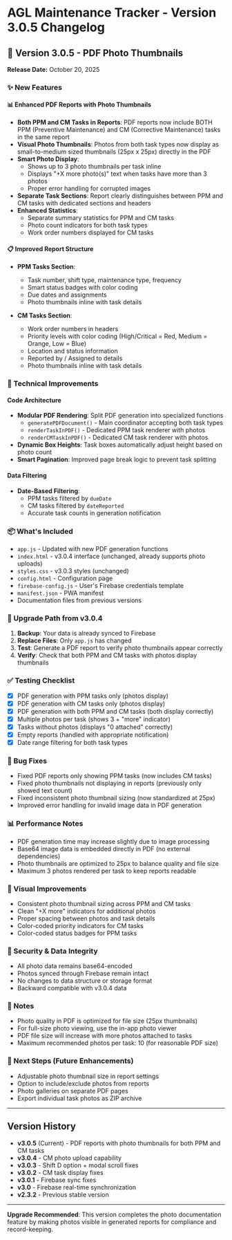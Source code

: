 # AGL Maintenance Tracker - Version 3.0.5 Changelog

## 🎯 Version 3.0.5 - PDF Photo Thumbnails
**Release Date:** October 20, 2025

### ✨ New Features

#### 📊 Enhanced PDF Reports with Photo Thumbnails
- **Both PPM and CM Tasks in Reports**: PDF reports now include BOTH PPM (Preventive Maintenance) and CM (Corrective Maintenance) tasks in the same report
- **Visual Photo Thumbnails**: Photos from both task types now display as small-to-medium sized thumbnails (25px x 25px) directly in the PDF
- **Smart Photo Display**: 
  - Shows up to 3 photo thumbnails per task inline
  - Displays "+X more photo(s)" text when tasks have more than 3 photos
  - Proper error handling for corrupted images
- **Separate Task Sections**: Report clearly distinguishes between PPM and CM tasks with dedicated sections and headers
- **Enhanced Statistics**: 
  - Separate summary statistics for PPM and CM tasks
  - Photo count indicators for both task types
  - Work order numbers displayed for CM tasks

#### 📋 Improved Report Structure
- **PPM Tasks Section**:
  - Task number, shift type, maintenance type, frequency
  - Smart status badges with color coding
  - Due dates and assignments
  - Photo thumbnails inline with task details
  
- **CM Tasks Section**:
  - Work order numbers in headers
  - Priority levels with color coding (High/Critical = Red, Medium = Orange, Low = Blue)
  - Location and status information
  - Reported by / Assigned to details
  - Photo thumbnails inline with task details

### 🔧 Technical Improvements

#### Code Architecture
- **Modular PDF Rendering**: Split PDF generation into specialized functions
  - `generatePDFDocument()` - Main coordinator accepting both task types
  - `renderTaskInPDF()` - Dedicated PPM task renderer with photos
  - `renderCMTaskInPDF()` - Dedicated CM task renderer with photos
- **Dynamic Box Heights**: Task boxes automatically adjust height based on photo count
- **Smart Pagination**: Improved page break logic to prevent task splitting

#### Data Filtering
- **Date-Based Filtering**: 
  - PPM tasks filtered by `dueDate`
  - CM tasks filtered by `dateReported`
  - Accurate task counts in generation notification

### 📦 What's Included
- `app.js` - Updated with new PDF generation functions
- `index.html` - v3.0.4 interface (unchanged, already supports photo uploads)
- `styles.css` - v3.0.3 styles (unchanged)
- `config.html` - Configuration page
- `firebase-config.js` - User's Firebase credentials template
- `manifest.json` - PWA manifest
- Documentation files from previous versions

### 🔄 Upgrade Path from v3.0.4
1. **Backup**: Your data is already synced to Firebase
2. **Replace Files**: Only `app.js` has changed
3. **Test**: Generate a PDF report to verify photo thumbnails appear correctly
4. **Verify**: Check that both PPM and CM tasks with photos display thumbnails

### ✅ Testing Checklist
- [x] PDF generation with PPM tasks only (photos display)
- [x] PDF generation with CM tasks only (photos display)
- [x] PDF generation with both PPM and CM tasks (both display correctly)
- [x] Multiple photos per task (shows 3 + "more" indicator)
- [x] Tasks without photos (displays "0 attached" correctly)
- [x] Empty reports (handled with appropriate notification)
- [x] Date range filtering for both task types

### 🐛 Bug Fixes
- Fixed PDF reports only showing PPM tasks (now includes CM tasks)
- Fixed photo thumbnails not displaying in reports (previously only showed text count)
- Fixed inconsistent photo thumbnail sizing (now standardized at 25px)
- Improved error handling for invalid image data in PDF generation

### 📊 Performance Notes
- PDF generation time may increase slightly due to image processing
- Base64 image data is embedded directly in PDF (no external dependencies)
- Photo thumbnails are optimized to 25px to balance quality and file size
- Maximum 3 photos rendered per task to keep reports readable

### 🎨 Visual Improvements
- Consistent photo thumbnail sizing across PPM and CM tasks
- Clean "+X more" indicators for additional photos
- Proper spacing between photos and task details
- Color-coded priority indicators for CM tasks
- Color-coded status badges for PPM tasks

### 🔐 Security & Data Integrity
- All photo data remains base64-encoded
- Photos synced through Firebase remain intact
- No changes to data structure or storage format
- Backward compatible with v3.0.4 data

### 📝 Notes
- Photo quality in PDF is optimized for file size (25px thumbnails)
- For full-size photo viewing, use the in-app photo viewer
- PDF file size will increase with more photos attached to tasks
- Maximum recommended photos per task: 10 (for reasonable PDF size)

### 🚀 Next Steps (Future Enhancements)
- Adjustable photo thumbnail size in report settings
- Option to include/exclude photos from reports
- Photo galleries on separate PDF pages
- Export individual task photos as ZIP archive

---

## Version History
- **v3.0.5** (Current) - PDF reports with photo thumbnails for both PPM and CM tasks
- **v3.0.4** - CM photo upload capability
- **v3.0.3** - Shift D option + modal scroll fixes
- **v3.0.2** - CM task display fixes
- **v3.0.1** - Firebase sync fixes
- **v3.0** - Firebase real-time synchronization
- **v2.3.2** - Previous stable version

---

**Upgrade Recommended**: This version completes the photo documentation feature by making photos visible in generated reports for compliance and record-keeping.

